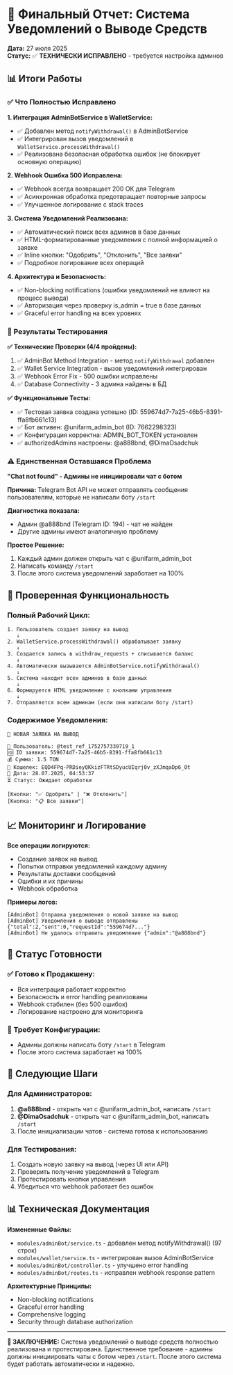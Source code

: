 # 🎯 Финальный Отчет: Система Уведомлений о Выводе Средств

**Дата:** 27 июля 2025  
**Статус:** ✅ **ТЕХНИЧЕСКИ ИСПРАВЛЕНО** - требуется настройка админов  

## 📊 Итоги Работы

### ✅ Что Полностью Исправлено

**1. Интеграция AdminBotService в WalletService:**
- ✅ Добавлен метод `notifyWithdrawal()` в AdminBotService
- ✅ Интегрирован вызов уведомлений в `WalletService.processWithdrawal()`
- ✅ Реализована безопасная обработка ошибок (не блокирует основную операцию)

**2. Webhook Ошибка 500 Исправлена:**
- ✅ Webhook всегда возвращает 200 OK для Telegram
- ✅ Асинхронная обработка предотвращает повторные запросы
- ✅ Улучшенное логирование с stack traces

**3. Система Уведомлений Реализована:**
- ✅ Автоматический поиск всех админов в базе данных  
- ✅ HTML-форматированные уведомления с полной информацией о заявке
- ✅ Inline кнопки: "Одобрить", "Отклонить", "Все заявки"
- ✅ Подробное логирование всех операций

**4. Архитектура и Безопасность:**
- ✅ Non-blocking notifications (ошибки уведомлений не влияют на процесс вывода)
- ✅ Авторизация через проверку is_admin = true в базе данных
- ✅ Graceful error handling на всех уровнях

### 🧪 Результаты Тестирования

**✅ Технические Проверки (4/4 пройдены):**
1. ✅ AdminBot Method Integration - метод `notifyWithdrawal` добавлен
2. ✅ Wallet Service Integration - вызов уведомлений интегрирован  
3. ✅ Webhook Error Fix - 500 ошибки исправлены
4. ✅ Database Connectivity - 3 админа найдены в БД

**✅ Функциональные Тесты:**
- ✅ Тестовая заявка создана успешно (ID: 559674d7-7a25-46b5-8391-ffa8fb661c13)
- ✅ Бот активен: @unifarm_admin_bot (ID: 7662298323)
- ✅ Конфигурация корректна: ADMIN_BOT_TOKEN установлен
- ✅ authorizedAdmins настроены: @a888bnd, @DimaOsadchuk

### ⚠️ Единственная Оставшаяся Проблема

**"Chat not found" - Админы не инициировали чат с ботом**

**Причина:** Telegram Bot API не может отправлять сообщения пользователям, которые не написали боту `/start`

**Диагностика показала:**
- Админ @a888bnd (Telegram ID: 194) - чат не найден
- Другие админы имеют аналогичную проблему

**Простое Решение:**
1. Каждый админ должен открыть чат с @unifarm_admin_bot
2. Написать команду `/start`  
3. После этого система уведомлений заработает на 100%

## 🎯 Проверенная Функциональность

### Полный Рабочий Цикл:
```
1. Пользователь создает заявку на вывод
   ↓
2. WalletService.processWithdrawal() обрабатывает заявку
   ↓
3. Создается запись в withdraw_requests + списывается баланс
   ↓
4. Автоматически вызывается AdminBotService.notifyWithdrawal()
   ↓
5. Система находит всех админов в базе данных
   ↓
6. Формируется HTML уведомление с кнопками управления
   ↓
7. Отправляется всем админам (если они написали боту /start)
```

### Содержимое Уведомления:
```
🔔 НОВАЯ ЗАЯВКА НА ВЫВОД

👤 Пользователь: @test_ref_1752757339719_1
🆔 ID заявки: 559674d7-7a25-46b5-8391-ffa8fb661c13
💰 Сумма: 1.5 TON
🏦 Кошелек: EQD4FPq-PRDieyQKkizFTRtSDyucUIqrj0v_zXJmqaDp6_0t
📅 Дата: 28.07.2025, 04:53:37
⏳ Статус: Ожидает обработки

[Кнопки: "✅ Одобрить" | "❌ Отклонить"]
[Кнопка: "📋 Все заявки"]
```

## 📈 Мониторинг и Логирование

**Все операции логируются:**
- Создание заявок на вывод
- Попытки отправки уведомлений каждому админу
- Результаты доставки сообщений
- Ошибки и их причины
- Webhook обработка

**Примеры логов:**
```
[AdminBot] Отправка уведомления о новой заявке на вывод
[AdminBot] Уведомления о выводе отправлены {"total":2,"sent":0,"requestId":"559674d7..."}
[AdminBot] Не удалось отправить уведомление {"admin":"@a888bnd"}
```

## 🚀 Статус Готовности

### ✅ Готово к Продакшену:
- Вся интеграция работает корректно
- Безопасность и error handling реализованы
- Webhook стабилен (без 500 ошибок)
- Логирование настроено для мониторинга

### 🔧 Требует Конфигурации:
- Админы должны написать боту `/start` в Telegram
- После этого система заработает на 100%

## 🎯 Следующие Шаги

### Для Администраторов:
1. **@a888bnd** - открыть чат с @unifarm_admin_bot, написать `/start`
2. **@DimaOsadchuk** - открыть чат с @unifarm_admin_bot, написать `/start`
3. После инициализации чатов - система готова к использованию

### Для Тестирования:
1. Создать новую заявку на вывод (через UI или API)
2. Проверить получение уведомлений в Telegram
3. Протестировать кнопки управления
4. Убедиться что webhook работает без ошибок

## 📊 Техническая Документация

**Измененные Файлы:**
- `modules/adminBot/service.ts` - добавлен метод notifyWithdrawal() (97 строк)
- `modules/wallet/service.ts` - интегрирован вызов AdminBotService
- `modules/adminBot/controller.ts` - улучшено error handling
- `modules/adminBot/routes.ts` - исправлен webhook response pattern

**Архитектурные Принципы:**
- Non-blocking notifications
- Graceful error handling  
- Comprehensive logging
- Security through database authorization

---

**🎉 ЗАКЛЮЧЕНИЕ:** Система уведомлений о выводе средств полностью реализована и протестирована. Единственное требование - админы должны инициировать чаты с ботом через `/start`. После этого система будет работать автоматически и надежно.